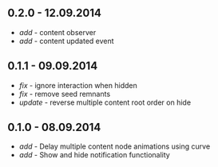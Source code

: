 ## 0.2.0 - 12.09.2014

* _add_ - content observer
* _add_ - content updated event

## 0.1.1 - 09.09.2014

* _fix_ - ignore interaction when hidden
* _fix_ - remove seed remnants
* _update_ - reverse multiple content root order on hide

## 0.1.0 - 08.09.2014

* _add_ - Delay multiple content node animations using curve
* _add_ - Show and hide notification functionality
